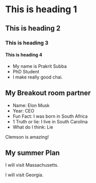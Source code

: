 # This is heading 1
## This is heading 2
### This is heading 3
#### This is heading 4

* My name is Prakrit Subba
* PhD Student
* I make really good chai.

## My Breakout room partner
* Name: Elon Musk
* Year: CEO
* Fun Fact: I was born in South Africa
* 1 Truth or lie: I live in South Carolina
* What do I think: Lie


Clemson is amazing!

## My summer Plan

I will visit Massachusetts.

I will visit Georgia.

